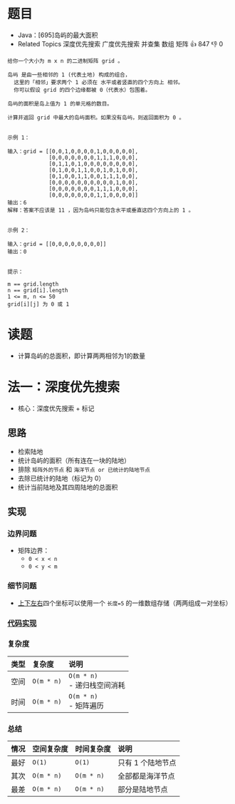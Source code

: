 # 题目

- Java：[695]岛屿的最大面积
- Related Topics 深度优先搜索 广度优先搜索 并查集 数组 矩阵 👍 847 👎 0

```text
给你一个大小为 m x n 的二进制矩阵 grid 。 

岛屿 是由一些相邻的 1 (代表土地) 构成的组合，
  这里的「相邻」要求两个 1 必须在 水平或者竖直的四个方向上 相邻。
  你可以假设 grid 的四个边缘都被 0（代表水）包围着。 

岛屿的面积是岛上值为 1 的单元格的数目。 

计算并返回 grid 中最大的岛屿面积。如果没有岛屿，则返回面积为 0 。 


示例 1： 

输入：grid = [[0,0,1,0,0,0,0,1,0,0,0,0,0],
             [0,0,0,0,0,0,0,1,1,1,0,0,0],
             [0,1,1,0,1,0,0,0,0,0,0,0,0],
             [0,1,0,0,1,1,0,0,1,0,1,0,0],
             [0,1,0,0,1,1,0,0,1,1,1,0,0],
             [0,0,0,0,0,0,0,0,0,0,1,0,0],
             [0,0,0,0,0,0,0,1,1,1,0,0,0],
             [0,0,0,0,0,0,0,1,1,0,0,0,0]]
输出：6
解释：答案不应该是 11 ，因为岛屿只能包含水平或垂直这四个方向上的 1 。


示例 2： 

输入：grid = [[0,0,0,0,0,0,0,0]]
输出：0


提示： 

m == grid.length 
n == grid[i].length 
1 <= m, n <= 50 
grid[i][j] 为 0 或 1 
```

# 读题

- 计算岛屿的总面积，即计算两两相邻为1的数量

# 法一：深度优先搜索

- 核心：深度优先搜索 + 标记

## 思路

- 检索陆地
- 统计岛屿的面积（所有连在一块的陆地）
- 排除 `矩阵外的节点` 和 `海洋节点 or 已统计的陆地节点`
- 去除已统计的陆地（标记为 0）
- 统计当前陆地及其四周陆地的总面积

## 实现

### 边界问题

- 矩阵边界：
  - `0 < x < n`
  - `0 < y < m`

### 细节问题

- [上下左右](/src/main/java/leetcode/sub0695/Demo02.java)四个坐标可以使用一个 `长度=5` 的一维数组存储（两两组成一对坐标）

### [代码实现](Demo01.java)

### 复杂度

类型 | 复杂度 | 说明
:--- |:--- |:---
空间 | `O(m * n)` | `O(m * n)` </br> - 递归栈空间消耗
时间 | `O(m * n)` | `O(m * n)` </br> - 矩阵遍历

### 总结

情况 | 空间复杂度 | 时间复杂度 | 说明
:--- |:--- |:--- |:---
最好 | `O(1)` | `O(1)` | 只有 1 个陆地节点
其次 | `O(m * n)` | `O(m * n)` | 全部都是海洋节点
最差 | `O(m * n)` | `O(m * n)` | 部分是陆地节点
